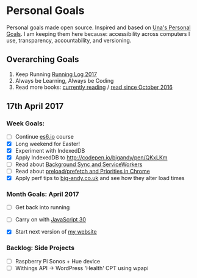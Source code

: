 Personal Goals
==============

Personal goals made open source. Inspired and based on [Una's Personal Goals](https://github.com/una/personal-goals). I am keeping them here because: accessibility across computers I use, transparency, accountability, and versioning.

## Overarching Goals
1. Keep Running [Running Log 2017](/running/2017-weekly.md)
2. Always be Learning, Always be Coding
3. Read more books: [currently reading](/books/books-in-progress.md) / [read since October 2016](/books/books-read.md)

## 17th April 2017

### Week Goals:
- [ ] Continue [es6.io](https://es6.io) course
- [x] Long weekend for Easter!
- [x] Experiment with IndexedDB
- [x] Apply IndexedDB to http://codepen.io/bigandy/pen/QKxLKm
- [ ] Read about [Background Sync and ServiceWorkers](https://www.twilio.com/blog/2017/02/send-messages-when-youre-back-online-with-service-workers-and-background-sync.html)
- [ ] Read about [preload/prefetch and Priorities in Chrome](https://medium.com/reloading/preload-prefetch-and-priorities-in-chrome-776165961bbf)
- [x] Apply perf tips to [big-andy.co.uk](https://big-andy.co.uk) and see how they alter load times

### Month Goals: April 2017
- [ ] Get back into running
- [ ] Carry on with [JavaScript 30](https://javascript30.com/)
- [x] Start next version of [my website](https://big-andy.co.uk)


### Backlog: Side Projects
- [ ] Raspberry Pi Sonos + Hue device
- [ ] Withings API -> WordPress 'Health' CPT using wpapi
